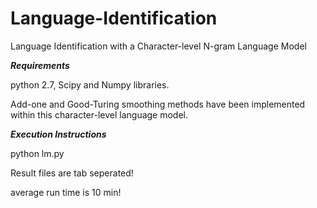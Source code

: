 # Language-Identification
Language Identification with a Character-level N-gram Language Model

***Requirements***

python 2.7, Scipy and Numpy libraries.

Add-one and Good-Turing smoothing methods have been implemented within this character-level language model.

***Execution Instructions***

python lm.py

Result files are tab seperated!

average run time is 10 min!

